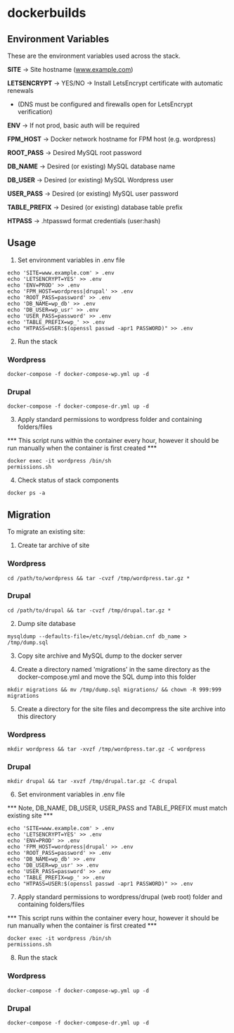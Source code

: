 # dockerbuilds

## Environment Variables ##

These are the environment variables used across the stack.

**SITE** -> Site hostname (www.example.com)

**LETSENCRYPT** -> YES/NO -> Install LetsEncrypt certificate with automatic renewals
- (DNS must be configured and firewalls open for LetsEncrypt verification)

**ENV** -> If not prod, basic auth will be required

**FPM_HOST** -> Docker network hostname for FPM host (e.g. wordpress)

**ROOT_PASS** -> Desired MySQL root password

**DB_NAME** -> Desired (or existing) MySQL database name

**DB_USER** -> Desired (or existing) MySQL Wordpress user

**USER_PASS** -> Desired (or existing) MySQL user password

**TABLE_PREFIX** -> Desired (or existing) database table prefix

**HTPASS** -> .htpasswd format credentials (user:hash)

## Usage ##

1. Set environment variables in .env file

```console
echo 'SITE=www.example.com' > .env
echo 'LETSENCRYPT=YES' >> .env
echo 'ENV=PROD' >> .env
echo 'FPM_HOST=wordpress|drupal' >> .env
echo 'ROOT_PASS=password' >> .env
echo 'DB_NAME=wp_db' >> .env
echo 'DB_USER=wp_usr' >> .env
echo 'USER_PASS=password' >> .env
echo 'TABLE_PREFIX=wp_' >> .env
echo "HTPASS=USER:$(openssl passwd -apr1 PASSWORD)" >> .env
```

2. Run the stack

### Wordpress ###
```console
docker-compose -f docker-compose-wp.yml up -d
```
### Drupal ###
```console
docker-compose -f docker-compose-dr.yml up -d
```

3. Apply standard permissions to wordpress folder and containing folders/files

*** This script runs within the container every hour, however it should be run manually when the container is first created ***

```console
docker exec -it wordpress /bin/sh
permissions.sh
```

4. Check status of stack components

```console
docker ps -a
```

## Migration ##

To migrate an existing site:

1. Create tar archive of site

### Wordpress ###
```console
cd /path/to/wordpress && tar -cvzf /tmp/wordpress.tar.gz *
```
### Drupal ###
```console
cd /path/to/drupal && tar -cvzf /tmp/drupal.tar.gz *
```

2. Dump site database

```console
mysqldump --defaults-file=/etc/mysql/debian.cnf db_name > /tmp/dump.sql
```

3. Copy site archive and MySQL dump to the docker server

4. Create a directory named 'migrations' in the same directory as the docker-compose.yml and move the SQL dump into this folder

```console
mkdir migrations && mv /tmp/dump.sql migrations/ && chown -R 999:999 migrations
```

5. Create a directory for the site files and decompress the site archive into this directory

### Wordpress ###
```console
mkdir wordpress && tar -xvzf /tmp/wordpress.tar.gz -C wordpress
```
### Drupal ###
```console
mkdir drupal && tar -xvzf /tmp/drupal.tar.gz -C drupal
```

6. Set environment variables in .env file

*** Note, DB_NAME, DB_USER, USER_PASS and TABLE_PREFIX must match existing site ***

```console
echo 'SITE=www.example.com' > .env
echo 'LETSENCRYPT=YES' >> .env
echo 'ENV=PROD' >> .env
echo 'FPM_HOST=wordpress|drupal' >> .env
echo 'ROOT_PASS=password' >> .env
echo 'DB_NAME=wp_db' >> .env
echo 'DB_USER=wp_usr' >> .env
echo 'USER_PASS=password' >> .env
echo 'TABLE_PREFIX=wp_' >> .env
echo "HTPASS=USER:$(openssl passwd -apr1 PASSWORD)" >> .env
```

7. Apply standard permissions to wordpress/drupal (web root) folder and containing folders/files

*** This script runs within the container every hour, however it should be run manually when the container is first created ***

```console
docker exec -it wordpress /bin/sh
permissions.sh
```

8. Run the stack

### Wordpress ###
```console
docker-compose -f docker-compose-wp.yml up -d
```
### Drupal ###
```console
docker-compose -f docker-compose-dr.yml up -d
```
